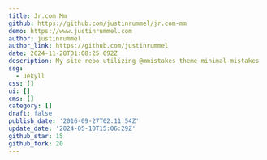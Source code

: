 ```yaml
---
title: Jr.com Mm
github: https://github.com/justinrummel/jr.com-mm
demo: https://www.justinrummel.com
author: justinrummel
author_link: https://github.com/justinrummel
date: 2024-11-28T01:08:25.092Z
description: My site repo utilizing @mmistakes theme minimal-mistakes
ssg:
  - Jekyll
css: []
ui: []
cms: []
category: []
draft: false
publish_date: '2016-09-27T02:11:54Z'
update_date: '2024-05-10T15:06:29Z'
github_star: 15
github_fork: 20
---
```

